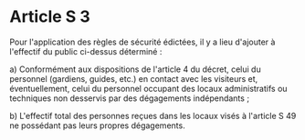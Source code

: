 # Article S 3

Pour l'application des règles de sécurité édictées, il y a lieu d'ajouter à l'effectif du public ci-dessus déterminé :

a) Conformément aux dispositions de l'article 4 du décret, celui du personnel (gardiens, guides, etc.) en contact avec les visiteurs et, éventuellement, celui du personnel occupant des locaux administratifs ou techniques non desservis par des dégagements indépendants ;

b) L'effectif total des personnes reçues dans les locaux visés à l'article S 49 ne possédant pas leurs propres dégagements.
